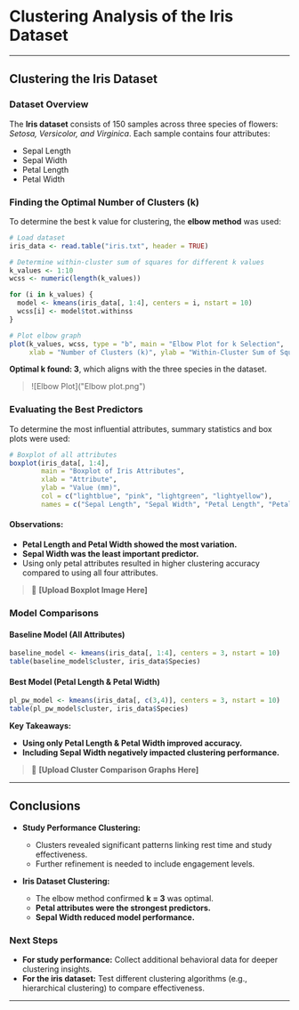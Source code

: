 # Clustering Analysis of the Iris Dataset

---

## Clustering the Iris Dataset
### Dataset Overview
The **Iris dataset** consists of 150 samples across three species of flowers: *Setosa, Versicolor, and Virginica*. Each sample contains four attributes:
- Sepal Length
- Sepal Width
- Petal Length
- Petal Width

### Finding the Optimal Number of Clusters (k)
To determine the best k value for clustering, the **elbow method** was used:
```r
# Load dataset
iris_data <- read.table("iris.txt", header = TRUE)

# Determine within-cluster sum of squares for different k values
k_values <- 1:10
wcss <- numeric(length(k_values))

for (i in k_values) {
  model <- kmeans(iris_data[, 1:4], centers = i, nstart = 10)
  wcss[i] <- model$tot.withinss
}

# Plot elbow graph
plot(k_values, wcss, type = "b", main = "Elbow Plot for k Selection", 
     xlab = "Number of Clusters (k)", ylab = "Within-Cluster Sum of Squares", col = "darkred")
```
**Optimal k found: 3**, which aligns with the three species in the dataset.

>![Elbow Plot]("Elbow plot.png")


### Evaluating the Best Predictors
To determine the most influential attributes, summary statistics and box plots were used:
```r
# Boxplot of all attributes
boxplot(iris_data[, 1:4], 
        main = "Boxplot of Iris Attributes",
        xlab = "Attribute", 
        ylab = "Value (mm)",
        col = c("lightblue", "pink", "lightgreen", "lightyellow"),
        names = c("Sepal Length", "Sepal Width", "Petal Length", "Petal Width"))
```
#### Observations:
- **Petal Length and Petal Width showed the most variation.**
- **Sepal Width was the least important predictor.**
- Using only petal attributes resulted in higher clustering accuracy compared to using all four attributes.

> 📌 **[Upload Boxplot Image Here]**

### Model Comparisons
#### Baseline Model (All Attributes)
```r
baseline_model <- kmeans(iris_data[, 1:4], centers = 3, nstart = 10)
table(baseline_model$cluster, iris_data$Species)
```
#### Best Model (Petal Length & Petal Width)
```r
pl_pw_model <- kmeans(iris_data[, c(3,4)], centers = 3, nstart = 10)
table(pl_pw_model$cluster, iris_data$Species)
```
**Key Takeaways:**
- **Using only Petal Length & Petal Width improved accuracy.**
- **Including Sepal Width negatively impacted clustering performance.**

> 📌 **[Upload Cluster Comparison Graphs Here]**

---

## Conclusions
- **Study Performance Clustering:**
  - Clusters revealed significant patterns linking rest time and study effectiveness.
  - Further refinement is needed to include engagement levels.

- **Iris Dataset Clustering:**
  - The elbow method confirmed **k = 3** was optimal.
  - **Petal attributes were the strongest predictors.**
  - **Sepal Width reduced model performance.**

### Next Steps
- **For study performance:** Collect additional behavioral data for deeper clustering insights.
- **For the iris dataset:** Test different clustering algorithms (e.g., hierarchical clustering) to compare effectiveness.

---
